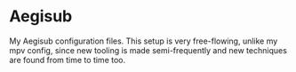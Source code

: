 # Aegisub

My Aegisub configuration files.
This setup is very free-flowing,
unlike my mpv config,
since new tooling is made semi-frequently
and new techniques are found from time to time too.
